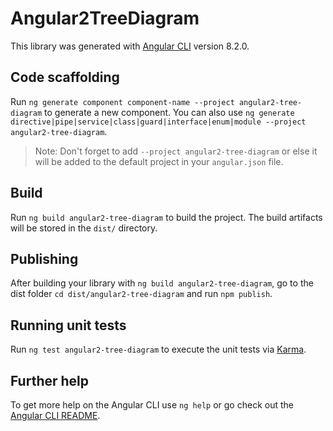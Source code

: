 # Angular2TreeDiagram

This library was generated with [Angular CLI](https://github.com/angular/angular-cli) version 8.2.0.

## Code scaffolding

Run `ng generate component component-name --project angular2-tree-diagram` to generate a new component. You can also use `ng generate directive|pipe|service|class|guard|interface|enum|module --project angular2-tree-diagram`.
> Note: Don't forget to add `--project angular2-tree-diagram` or else it will be added to the default project in your `angular.json` file. 

## Build

Run `ng build angular2-tree-diagram` to build the project. The build artifacts will be stored in the `dist/` directory.

## Publishing

After building your library with `ng build angular2-tree-diagram`, go to the dist folder `cd dist/angular2-tree-diagram` and run `npm publish`.

## Running unit tests

Run `ng test angular2-tree-diagram` to execute the unit tests via [Karma](https://karma-runner.github.io).

## Further help

To get more help on the Angular CLI use `ng help` or go check out the [Angular CLI README](https://github.com/angular/angular-cli/blob/master/README.md).
